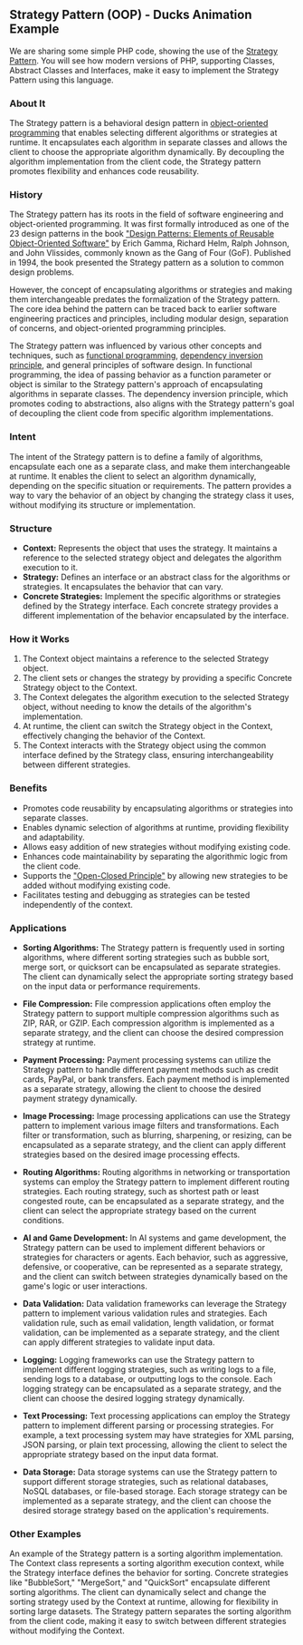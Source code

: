 ## Strategy Pattern (OOP) - Ducks Animation Example

We are sharing some simple PHP code, showing the use of
the [Strategy Pattern](https://en.wikipedia.org/wiki/Strategy_pattern). You will see how modern
versions of PHP, supporting Classes, Abstract Classes and Interfaces, make it easy to implement the Strategy Pattern
using this language.

### About It

The Strategy pattern is a behavioral design pattern
in [object-oriented programming](https://en.wikipedia.org/wiki/Object-oriented_programming) that enables selecting
different algorithms or strategies at runtime. It encapsulates each algorithm in separate classes and allows the client
to choose the appropriate algorithm dynamically. By decoupling the algorithm implementation from the client code, the
Strategy pattern promotes flexibility and enhances code reusability.

### History

The Strategy pattern has its roots in the field of software engineering and object-oriented programming. It was first
formally introduced as one of the 23 design patterns in the book ["Design Patterns: Elements of Reusable Object-Oriented
Software"](https://en.wikipedia.org/wiki/Design_Patterns) by Erich Gamma, Richard Helm, Ralph Johnson, and John
Vlissides, commonly known as the Gang of Four (GoF). Published in 1994, the book presented the Strategy pattern as a
solution to common design problems.

However, the concept of encapsulating algorithms or strategies and making them interchangeable predates the
formalization of the Strategy pattern. The core idea behind the pattern can be traced back to earlier software
engineering practices and principles, including modular design, separation of concerns, and object-oriented programming
principles.

The Strategy pattern was influenced by various other concepts and techniques, such
as [functional programming](https://en.wikipedia.org/wiki/Functional_programming), [dependency
inversion principle](https://en.wikipedia.org/wiki/Dependency_inversion_principle), and general principles of software
design. In functional programming, the idea of passing behavior as a function parameter or object is similar to the
Strategy pattern's approach of encapsulating algorithms in separate classes. The dependency inversion principle, which
promotes coding to abstractions, also aligns with the Strategy pattern's goal of decoupling the client code from
specific algorithm implementations.

### Intent

The intent of the Strategy pattern is to define a family of algorithms, encapsulate each one as a separate class, and
make them interchangeable at runtime. It enables the client to select an algorithm dynamically, depending on the
specific situation or requirements. The pattern provides a way to vary the behavior of an object by changing the
strategy class it uses, without modifying its structure or implementation.

### Structure

- **Context:** Represents the object that uses the strategy. It maintains a reference to the selected strategy object
  and delegates the algorithm execution to it.
- **Strategy:** Defines an interface or an abstract class for the algorithms or strategies. It encapsulates the behavior
  that can vary.
- **Concrete Strategies:** Implement the specific algorithms or strategies defined by the Strategy interface. Each
  concrete strategy provides a different implementation of the behavior encapsulated by the interface.

### How it Works

1. The Context object maintains a reference to the selected Strategy object.
2. The client sets or changes the strategy by providing a specific Concrete Strategy object to the Context.
3. The Context delegates the algorithm execution to the selected Strategy object, without needing to know the details of
   the algorithm's implementation.
4. At runtime, the client can switch the Strategy object in the Context, effectively changing the behavior of the
   Context.
5. The Context interacts with the Strategy object using the common interface defined by the Strategy class, ensuring
   interchangeability between different strategies.

### Benefits

- Promotes code reusability by encapsulating algorithms or strategies into separate classes.
- Enables dynamic selection of algorithms at runtime, providing flexibility and adaptability.
- Allows easy addition of new strategies without modifying existing code.
- Enhances code maintainability by separating the algorithmic logic from the client code.
- Supports the ["Open-Closed Principle"](https://en.wikipedia.org/wiki/Open%E2%80%93closed_principle) by allowing new
  strategies to be added without modifying existing code.
- Facilitates testing and debugging as strategies can be tested independently of the context.

### Applications

- **Sorting Algorithms:** The Strategy pattern is frequently used in sorting algorithms, where different sorting
  strategies such as bubble sort, merge sort, or quicksort can be encapsulated as separate strategies. The client can
  dynamically select the appropriate sorting strategy based on the input data or performance requirements.

- **File Compression:** File compression applications often employ the Strategy pattern to support multiple compression
  algorithms such as ZIP, RAR, or GZIP. Each compression algorithm is implemented as a separate strategy, and the client
  can choose the desired compression strategy at runtime.

- **Payment Processing:** Payment processing systems can utilize the Strategy pattern to handle different payment
  methods such as credit cards, PayPal, or bank transfers. Each payment method is implemented as a separate strategy,
  allowing the client to choose the desired payment strategy dynamically.

- **Image Processing:** Image processing applications can use the Strategy pattern to implement various image filters
  and transformations. Each filter or transformation, such as blurring, sharpening, or resizing, can be encapsulated as
  a separate strategy, and the client can apply different strategies based on the desired image processing effects.

- **Routing Algorithms:** Routing algorithms in networking or transportation systems can employ the Strategy pattern to
  implement different routing strategies. Each routing strategy, such as shortest path or least congested route, can be
  encapsulated as a separate strategy, and the client can select the appropriate strategy based on the current
  conditions.

- **AI and Game Development:** In AI systems and game development, the Strategy pattern can be used to implement
  different behaviors or strategies for characters or agents. Each behavior, such as aggressive, defensive, or
  cooperative, can be represented as a separate strategy, and the client can switch between strategies dynamically based
  on the game's logic or user interactions.

- **Data Validation:** Data validation frameworks can leverage the Strategy pattern to implement various validation
  rules and strategies. Each validation rule, such as email validation, length validation, or format validation, can be
  implemented as a separate strategy, and the client can apply different strategies to validate input data.

- **Logging:** Logging frameworks can use the Strategy pattern to implement different logging strategies, such as
  writing logs to a file, sending logs to a database, or outputting logs to the console. Each logging strategy can be
  encapsulated as a separate strategy, and the client can choose the desired logging strategy dynamically.

- **Text Processing:** Text processing applications can employ the Strategy pattern to implement different parsing or
  processing strategies. For example, a text processing system may have strategies for XML parsing, JSON parsing, or
  plain text processing, allowing the client to select the appropriate strategy based on the input data format.

- **Data Storage:** Data storage systems can use the Strategy pattern to support different storage strategies, such as
  relational databases, NoSQL databases, or file-based storage. Each storage strategy can be implemented as a separate
  strategy, and the client can choose the desired storage strategy based on the application's requirements.

### Other Examples

An example of the Strategy pattern is a sorting algorithm implementation. The Context class represents a sorting
algorithm execution context, while the Strategy interface defines the behavior for sorting. Concrete strategies
like "BubbleSort," "MergeSort," and "QuickSort" encapsulate different sorting algorithms. The client can dynamically
select and change the sorting strategy used by the Context at runtime, allowing for flexibility in sorting large
datasets. The Strategy pattern separates the sorting algorithm from the client code, making it easy to switch between
different strategies without modifying the Context.